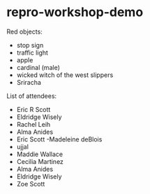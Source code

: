 # repro-workshop-demo
Red objects:
- stop sign
- traffic light
- apple
- cardinal (male)
- wicked witch of the west slippers 
- Sriracha



List of attendees:
- Eric R Scott
- Eldridge Wisely
- Rachel Leih
- Alma Anides
- Eric Scott
-Madeleine deBlois
- ujjal
- Maddie Wallace
- Cecilia Martinez
- Alma Anides
- Eldridge Wisely
- Zoe Scott


